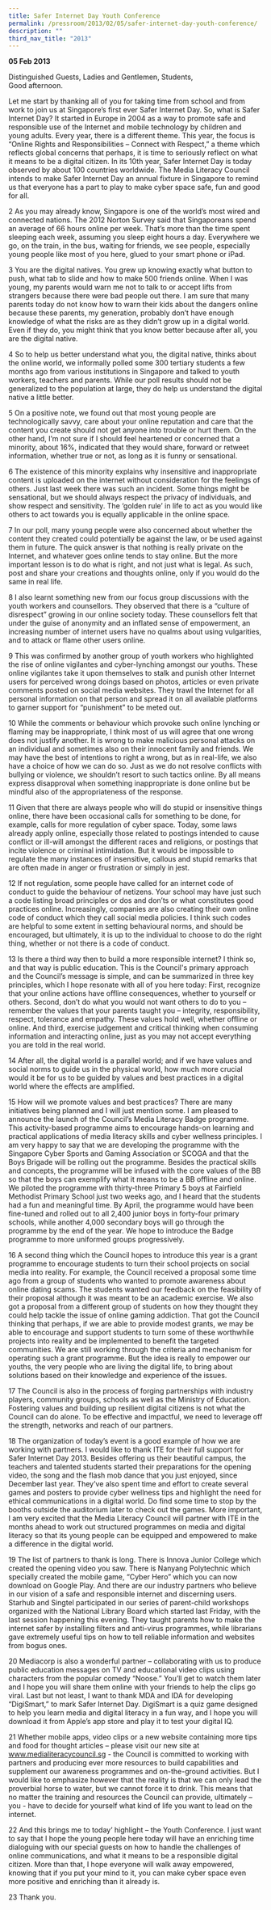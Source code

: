 ```yaml
---
title: Safer Internet Day Youth Conference
permalink: /pressroom/2013/02/05/safer-internet-day-youth-conference/
description: ""
third_nav_title: "2013"
---
```

**05 Feb 2013**

Distinguished Guests,  Ladies and Gentlemen,  Students,  
Good afternoon.

Let me start by thanking all of you for taking time from school and from work to join us at Singapore’s first ever Safer Internet Day. So, what is Safer Internet Day? It started in Europe in 2004 as a way to promote safe and responsible use of the Internet and mobile technology by children and young adults. Every year, there is a different theme. This year, the focus is “Online Rights and Responsibilities – Connect with Respect,” a theme which reflects global concerns that perhaps, it is time to seriously reflect on what it means to be a digital citizen. In its 10th year, Safer Internet Day is today observed by about 100 countries worldwide. The Media Literacy Council intends to make Safer Internet Day an annual fixture in Singapore to remind us that everyone has a part to play to make cyber space safe, fun and good for all.

2 As you may already know, Singapore is one of the world’s most wired and connected nations. The 2012 Norton Survey said that Singaporeans spend an average of 66 hours online per week. That’s more than the time spent sleeping each week, assuming you sleep eight hours a day. Everywhere we go, on the train, in the bus, waiting for friends, we see people, especially young people like most of you here, glued to your smart phone or iPad.

3 You are the digital natives. You grew up knowing exactly what button to push, what tab to slide and how to make 500 friends online. When I was young, my parents would warn me not to talk to or accept lifts from strangers because there were bad people out there. I am sure that many parents today do not know how to warn their kids about the dangers online because these parents, my generation, probably don’t have enough knowledge of what the risks are as they didn’t grow up in a digital world. Even if they do, you might think that you know better because after all, you are the digital native.

4 So to help us better understand what you, the digital native, thinks about the online world, we informally polled some 300 tertiary students a few months ago from various institutions in Singapore and talked to youth workers, teachers and parents. While our poll results should not be generalized to the population at large, they do help us understand the digital native a little better.

5 On a positive note, we found out that most young people are technologically savvy, care about your online reputation and care that the content you create should not get anyone into trouble or hurt them. On the other hand, I’m not sure if I should feel heartened or concerned that a minority, about 16%, indicated that they would share, forward or retweet information, whether true or not, as long as it is funny or sensational.

6 The existence of this minority explains why insensitive and inappropriate content is uploaded on the internet without consideration for the feelings of others. Just last week there was such an incident. Some things might be sensational, but we should always respect the privacy of individuals, and show respect and sensitivity. The ‘golden rule’ in life to act as you would like others to act towards you is equally applicable in the online space.

7 In our poll, many young people were also concerned about whether the content they created could potentially be against the law, or be used against them in future. The quick answer is that nothing is really private on the Internet, and whatever goes online tends to stay online. But the more important lesson is to do what is right, and not just what is legal. As such, post and share your creations and thoughts online, only if you would do the same in real life.

8 I also learnt something new from our focus group discussions with the youth workers and counsellors. They observed that there is a “culture of disrespect” growing in our online society today. These counsellors felt that under the guise of anonymity and an inflated sense of empowerment, an increasing number of internet users have no qualms about using vulgarities, and to attack or flame other users online.

9 This was confirmed by another group of youth workers who highlighted the rise of online vigilantes and cyber-lynching amongst our youths. These online vigilantes take it upon themselves to stalk and punish other Internet users for perceived wrong doings based on photos, articles or even private comments posted on social media websites. They trawl the Internet for all personal information on that person and spread it on all available platforms to garner support for “punishment” to be meted out.

10 While the comments or behaviour which provoke such online lynching or flaming may be inappropriate, I think most of us will agree that one wrong does not justify another. It is wrong to make malicious personal attacks on an individual and sometimes also on their innocent family and friends. We may have the best of intentions to right a wrong, but as in real-life, we also have a choice of how we can do so. Just as we do not resolve conflicts with bullying or violence, we shouldn’t resort to such tactics online. By all means express disapproval when something inappropriate is done online but be mindful also of the appropriateness of the response.

11 Given that there are always people who will do stupid or insensitive things online, there have been occasional calls for something to be done, for example, calls for more regulation of cyber space. Today, some laws already apply online, especially those related to postings intended to cause conflict or ill-will amongst the different races and religions, or postings that incite violence or criminal intimidation. But it would be impossible to regulate the many instances of insensitive, callous and stupid remarks that are often made in anger or frustration or simply in jest.

12 If not regulation, some people have called for an internet code of conduct to guide the behaviour of netizens. Your school may have just such a code listing broad principles or dos and don’ts or what constitutes good practices online. Increasingly, companies are also creating their own online code of conduct which they call social media policies. I think such codes are helpful to some extent in setting behavioural norms, and should be encouraged, but ultimately, it is up to the individual to choose to do the right thing, whether or not there is a code of conduct.

13 Is there a third way then to build a more responsible internet? I think so, and that way is public education. This is the Council's primary approach and the Council’s message is simple, and can be summarized in three key principles, which I hope resonate with all of you here today: First, recognize that your online actions have offline consequences, whether to yourself or others. Second, don’t do what you would not want others to do to you – remember the values that your parents taught you – integrity, responsibility, respect, tolerance and empathy. These values hold well, whether offline or online. And third, exercise judgement and critical thinking when consuming information and interacting online, just as you may not accept everything you are told in the real world.

14 After all, the digital world is a parallel world; and if we have values and social norms to guide us in the physical world, how much more crucial would it be for us to be guided by values and best practices in a digital world where the effects are amplified.

15 How will we promote values and best practices? There are many initiatives being planned and I will just mention some. I am pleased to announce the launch of the Council’s Media Literacy Badge programme. This activity-based programme aims to encourage hands-on learning and practical applications of media literacy skills and cyber wellness principles. I am very happy to say that we are developing the programme with the Singapore Cyber Sports and Gaming Association or SCOGA and that the Boys Brigade will be rolling out the programme. Besides the practical skills and concepts, the programme will be infused with the core values of the BB so that the boys can exemplify what it means to be a BB offline and online. We piloted the programme with thirty-three Primary 5 boys at Fairfield Methodist Primary School just two weeks ago, and I heard that the students had a fun and meaningful time. By April, the programme would have been fine-tuned and rolled out to all 2,400 junior boys in forty-four primary schools, while another 4,000 secondary boys will go through the programme by the end of the year. We hope to introduce the Badge programme to more uniformed groups progressively.

16 A second thing which the Council hopes to introduce this year is a grant programme to encourage students to turn their school projects on social media into reality. For example, the Council received a proposal some time ago from a group of students who wanted to promote awareness about online dating scams. The students wanted our feedback on the feasibility of their proposal although it was meant to be an academic exercise. We also got a proposal from a different group of students on how they thought they could help tackle the issue of online gaming addiction. That got the Council thinking that perhaps, if we are able to provide modest grants, we may be able to encourage and support students to turn some of these worthwhile projects into reality and be implemented to benefit the targeted communities. We are still working through the criteria and mechanism for operating such a grant programme. But the idea is really to empower our youths, the very people who are living the digital life, to bring about solutions based on their knowledge and experience of the issues.

17 The Council is also in the process of forging partnerships with industry players, community groups, schools as well as the Ministry of Education. Fostering values and building up resilient digital citizens is not what the Council can do alone. To be effective and impactful, we need to leverage off the strength, networks and reach of our partners.

18 The organization of today’s event is a good example of how we are working with partners. I would like to thank ITE for their full support for Safer Internet Day 2013. Besides offering us their beautiful campus, the teachers and talented students started their preparations for the opening video, the song and the flash mob dance that you just enjoyed, since December last year. They’ve also spent time and effort to create several games and posters to provide cyber wellness tips and highlight the need for ethical communications in a digital world. Do find some time to stop by the booths outside the auditorium later to check out the games. More important, I am very excited that the Media Literacy Council will partner with ITE in the months ahead to work out structured programmes on media and digital literacy so that its young people can be equipped and empowered to make a difference in the digital world.

19 The list of partners to thank is long. There is Innova Junior College which created the opening video you saw. There is Nanyang Polytechnic which specially created the mobile game, “Cyber Hero” which you can now download on Google Play. And there are our industry partners who believe in our vision of a safe and responsible internet and discerning users. Starhub and Singtel participated in our series of parent-child workshops organized with the National Library Board which started last Friday, with the last session happening this evening. They taught parents how to make the internet safer by installing filters and anti-virus programmes, while librarians gave extremely useful tips on how to tell reliable information and websites from bogus ones.

20 Mediacorp is also a wonderful partner – collaborating with us to produce public education messages on TV and educational video clips using characters from the popular comedy “Noose.” You’ll get to watch them later and I hope you will share them online with your friends to help the clips go viral. Last but not least, I want to thank MDA and IDA for developing “DigiSmart,” to mark Safer Internet Day. DigiSmart is a quiz game designed to help you learn media and digital literacy in a fun way, and I hope you will download it from Apple’s app store and play it to test your digital IQ.

21 Whether mobile apps, video clips or a new website containing more tips and food for thought articles – please visit our new site at www.medialiteracycouncil.sg - the Council is committed to working with partners and producing ever more resources to build capabilities and supplement our awareness programmes and on-the-ground activities. But I would like to emphasize however that the reality is that we can only lead the proverbial horse to water, but we cannot force it to drink. This means that no matter the training and resources the Council can provide, ultimately – you - have to decide for yourself what kind of life you want to lead on the internet.

22 And this brings me to today’ highlight – the Youth Conference. I just want to say that I hope the young people here today will have an enriching time dialoguing with our special guests on how to handle the challenges of online communications, and what it means to be a responsible digital citizen. More than that, I hope everyone will walk away empowered, knowing that if you put your mind to it, you can make cyber space even more positive and enriching than it already is.

23 Thank you.